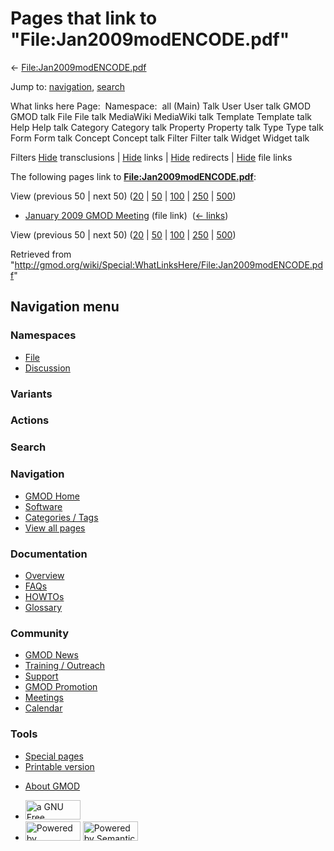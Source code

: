<div id="mw-page-base" class="noprint">

</div>

<div id="mw-head-base" class="noprint">

</div>

<div id="content" class="mw-body" role="main">

<span id="top"></span>

<div id="mw-js-message" style="display:none;">

</div>



# <span dir="auto">Pages that link to "File:Jan2009modENCODE.pdf"</span>

<div id="bodyContent">

<div id="contentSub">

←
[File:Jan2009modENCODE.pdf](/wiki/File:Jan2009modENCODE.pdf "File:Jan2009modENCODE.pdf")

</div>

<div id="jump-to-nav" class="mw-jump">

Jump to: [navigation](#mw-navigation), [search](#p-search)

</div>

<div id="mw-content-text">

What links here Page:  Namespace:  all (Main) Talk User User talk GMOD
GMOD talk File File talk MediaWiki MediaWiki talk Template Template talk
Help Help talk Category Category talk Property Property talk Type Type
talk Form Form talk Concept Concept talk Filter Filter talk Widget
Widget talk

Filters
[Hide](/mediawiki/index.php?title=Special:WhatLinksHere/File:Jan2009modENCODE.pdf&hidetrans=1 "Special:WhatLinksHere/File:Jan2009modENCODE.pdf")
transclusions \|
[Hide](/mediawiki/index.php?title=Special:WhatLinksHere/File:Jan2009modENCODE.pdf&hidelinks=1 "Special:WhatLinksHere/File:Jan2009modENCODE.pdf")
links \|
[Hide](/mediawiki/index.php?title=Special:WhatLinksHere/File:Jan2009modENCODE.pdf&hideredirs=1 "Special:WhatLinksHere/File:Jan2009modENCODE.pdf")
redirects \|
[Hide](/mediawiki/index.php?title=Special:WhatLinksHere/File:Jan2009modENCODE.pdf&hideimages=1 "Special:WhatLinksHere/File:Jan2009modENCODE.pdf")
file links

The following pages link to
**[File:Jan2009modENCODE.pdf](/wiki/File:Jan2009modENCODE.pdf "File:Jan2009modENCODE.pdf")**:

View (previous 50 \| next 50)
([20](/mediawiki/index.php?title=Special:WhatLinksHere/File:Jan2009modENCODE.pdf&limit=20 "Special:WhatLinksHere/File:Jan2009modENCODE.pdf")
\|
[50](/mediawiki/index.php?title=Special:WhatLinksHere/File:Jan2009modENCODE.pdf&limit=50 "Special:WhatLinksHere/File:Jan2009modENCODE.pdf")
\|
[100](/mediawiki/index.php?title=Special:WhatLinksHere/File:Jan2009modENCODE.pdf&limit=100 "Special:WhatLinksHere/File:Jan2009modENCODE.pdf")
\|
[250](/mediawiki/index.php?title=Special:WhatLinksHere/File:Jan2009modENCODE.pdf&limit=250 "Special:WhatLinksHere/File:Jan2009modENCODE.pdf")
\|
[500](/mediawiki/index.php?title=Special:WhatLinksHere/File:Jan2009modENCODE.pdf&limit=500 "Special:WhatLinksHere/File:Jan2009modENCODE.pdf"))

- [January 2009 GMOD
  Meeting](/wiki/January_2009_GMOD_Meeting "January 2009 GMOD Meeting")
  (file link) ‎ <span class="mw-whatlinkshere-tools">([←
  links](/mediawiki/index.php?title=Special:WhatLinksHere&target=January+2009+GMOD+Meeting "Special:WhatLinksHere"))</span>

View (previous 50 \| next 50)
([20](/mediawiki/index.php?title=Special:WhatLinksHere/File:Jan2009modENCODE.pdf&limit=20 "Special:WhatLinksHere/File:Jan2009modENCODE.pdf")
\|
[50](/mediawiki/index.php?title=Special:WhatLinksHere/File:Jan2009modENCODE.pdf&limit=50 "Special:WhatLinksHere/File:Jan2009modENCODE.pdf")
\|
[100](/mediawiki/index.php?title=Special:WhatLinksHere/File:Jan2009modENCODE.pdf&limit=100 "Special:WhatLinksHere/File:Jan2009modENCODE.pdf")
\|
[250](/mediawiki/index.php?title=Special:WhatLinksHere/File:Jan2009modENCODE.pdf&limit=250 "Special:WhatLinksHere/File:Jan2009modENCODE.pdf")
\|
[500](/mediawiki/index.php?title=Special:WhatLinksHere/File:Jan2009modENCODE.pdf&limit=500 "Special:WhatLinksHere/File:Jan2009modENCODE.pdf"))

</div>

<div class="printfooter">

Retrieved from
"<http://gmod.org/wiki/Special:WhatLinksHere/File:Jan2009modENCODE.pdf>"

</div>

<div id="catlinks" class="catlinks catlinks-allhidden">

</div>

<div class="visualClear">

</div>

</div>

</div>

<div id="mw-navigation">

## Navigation menu

<div id="mw-head">



<div id="left-navigation">

<div id="p-namespaces" class="vectorTabs" role="navigation"
aria-labelledby="p-namespaces-label">

### Namespaces

- <span id="ca-nstab-image"><a href="/wiki/File:Jan2009modENCODE.pdf" accesskey="c"
  title="View the file page [c]">File</a></span>
- <span id="ca-talk"><a
  href="/mediawiki/index.php?title=File_talk:Jan2009modENCODE.pdf&amp;action=edit&amp;redlink=1"
  accesskey="t"
  title="Discussion about the content page [t]">Discussion</a></span>

</div>

<div id="p-variants" class="vectorMenu emptyPortlet" role="navigation"
aria-labelledby="p-variants-label">

### 

### Variants[](#)

<div class="menu">

</div>

</div>

</div>

<div id="right-navigation">



<div id="p-cactions" class="vectorMenu emptyPortlet" role="navigation"
aria-labelledby="p-cactions-label">

### Actions[](#)

<div class="menu">

</div>

</div>

<div id="p-search" role="search">

### Search

<div id="simpleSearch">

</div>

</div>

</div>

</div>

<div id="mw-panel">

<div id="p-logo" role="banner">

<a href="/wiki/Main_Page"
style="background-image: url(http://gmod.org/images/GMOD-cogs.png);"
title="Visit the main page"></a>

</div>

<div id="p-Navigation" class="portal" role="navigation"
aria-labelledby="p-Navigation-label">

### Navigation

<div class="body">

- <span id="n-GMOD-Home">[GMOD Home](/wiki/Main_Page)</span>
- <span id="n-Software">[Software](/wiki/GMOD_Components)</span>
- <span id="n-Categories-.2F-Tags">[Categories /
  Tags](/wiki/Categories)</span>
- <span id="n-View-all-pages">[View all
  pages](/wiki/Special:AllPages)</span>

</div>

</div>

<div id="p-Documentation" class="portal" role="navigation"
aria-labelledby="p-Documentation-label">

### Documentation

<div class="body">

- <span id="n-Overview">[Overview](/wiki/Overview)</span>
- <span id="n-FAQs">[FAQs](/wiki/Category:FAQ)</span>
- <span id="n-HOWTOs">[HOWTOs](/wiki/Category:HOWTO)</span>
- <span id="n-Glossary">[Glossary](/wiki/Glossary)</span>

</div>

</div>

<div id="p-Community" class="portal" role="navigation"
aria-labelledby="p-Community-label">

### Community

<div class="body">

- <span id="n-GMOD-News">[GMOD News](/wiki/GMOD_News)</span>
- <span id="n-Training-.2F-Outreach">[Training /
  Outreach](/wiki/Training_and_Outreach)</span>
- <span id="n-Support">[Support](/wiki/Support)</span>
- <span id="n-GMOD-Promotion">[GMOD
  Promotion](/wiki/GMOD_Promotion)</span>
- <span id="n-Meetings">[Meetings](/wiki/Meetings)</span>
- <span id="n-Calendar">[Calendar](/wiki/Calendar)</span>

</div>

</div>

<div id="p-tb" class="portal" role="navigation"
aria-labelledby="p-tb-label">

### Tools

<div class="body">

- <span id="t-specialpages"><a href="/wiki/Special:SpecialPages" accesskey="q"
  title="A list of all special pages [q]">Special pages</a></span>
- <span id="t-print"><a
  href="/mediawiki/index.php?title=Special:WhatLinksHere/File:Jan2009modENCODE.pdf&amp;printable=yes"
  rel="alternate" accesskey="p"
  title="Printable version of this page [p]">Printable version</a></span>

</div>

</div>

</div>

</div>

<div id="footer" role="contentinfo">

- <span id="footer-places-about">[About
  GMOD](/wiki/GMOD:About "GMOD:About")</span>

<!-- -->

- <span id="footer-copyrightico">[<img src="http://www.gnu.org/graphics/gfdl-logo-small.png" width="88"
  height="31" alt="a GNU Free Documentation License" />](http://www.gnu.org/licenses/fdl-1.3.html)</span>
- <span id="footer-poweredbyico">[<img src="/mediawiki/skins/common/images/poweredby_mediawiki_88x31.png"
  width="88" height="31" alt="Powered by MediaWiki" />](//www.mediawiki.org/)
  [<img
  src="/mediawiki/extensions/SemanticMediaWiki/includes/../resources/images/smw_button.png"
  width="88" height="31" alt="Powered by Semantic MediaWiki" />](https://www.semantic-mediawiki.org/wiki/Semantic_MediaWiki)</span>

<div style="clear:both">

</div>

</div>
